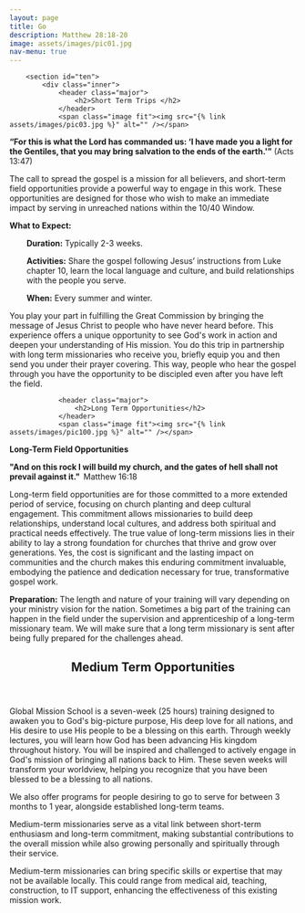 ```yaml
---
layout: page
title: Go
description: Matthew 28:18-20
image: assets/images/pic01.jpg
nav-menu: true
---
```


<div id="main" class="alt">

        <section id="ten">
            <div class="inner">
                <header class="major">
                    <h2>Short Term Trips </h2>
                </header>
                <span class="image fit"><img src="{% link assets/images/pic03.jpg %}" alt="" /></span>
<p><strong>&ldquo;For this is what the Lord has commanded us: &lsquo;I have made you a light for the Gentiles, that you may bring salvation to the ends of the earth.'&rdquo;</strong> (Acts 13:47)</p>
<p>The call to spread the gospel is a mission for all believers, and short-term field opportunities provide a powerful way to engage in this work. These opportunities are designed for those who wish to make an immediate impact by serving in unreached nations within the 10/40 Window.</p>
<p><strong>What to Expect:</strong></p>
<p style="padding-left: 30px;"><strong>Duration:</strong> Typically 2-3 weeks.</p>
<p style="padding-left: 30px;"><strong>Activities:</strong> Share the gospel following Jesus&rsquo; instructions from Luke chapter 10, learn the local language and culture, and build relationships with the people you serve.</p>
<p style="padding-left: 30px;"><strong>When:</strong> Every summer and winter.</p>
<p>You play your part in fulfilling the Great Commission by bringing the message of Jesus Christ to people who have never heard before. This experience offers a unique opportunity to see God's work in action and deepen your understanding of His mission. You do this trip in partnership with long term missionaries who receive you, briefly equip you and then send you under their prayer covering. This way, people who hear the gospel through you have the opportunity to be discipled even after you have left the field.</p>
				<!-- 
                <ul class="actions">
                    <li><a href="/pages/gms.html" class="button next">Register</a></li>
                </ul>
				-->
				
				<header class="major">
                    <h2>Long Term Opportunities</h2>
                </header>
                <span class="image fit"><img src="{% link assets/images/pic100.jpg %}" alt="" /></span>
               
<p><strong>Long-Term Field Opportunities</strong></p>
<p><strong>"And on this rock I will build my church, and the gates of hell shall not prevail against it."&nbsp; </strong>Matthew 16:18</p>
<p>Long-term field opportunities are for those committed to a more extended period of service, focusing on church planting and deep cultural engagement. This commitment allows missionaries to build deep relationships, understand local cultures, and address both spiritual and practical needs effectively. The true value of long-term missions lies in their ability to lay a strong foundation for churches that thrive and grow over generations. Yes, the cost is significant and the lasting impact on communities and the church makes this enduring commitment invaluable, embodying the patience and dedication necessary for true, transformative gospel work.</p>
<p><strong>Preparation:</strong> The length and nature of your training will vary depending on your ministry vision for the nation. Sometimes a big part of the training can happen in the field under the supervision and apprenticeship of a long-term missionary team. We will make sure that a long term missionary is sent after being fully prepared for the challenges ahead.</p>
				<!-- 
                <ul class="actions">
                    <li><a href="/pages/gms.html" class="button next">Register</a></li>
                </ul>
				-->
				<header class="major">
                    <h2>Medium Term Opportunities</h2>
                </header>
				<p><span class="image left"><img src="{% link assets/images/gms.jpg %}" alt="" /></span>Global Mission School is a seven-week (25 hours) training designed to awaken you to God's big-picture purpose, His deep love for all nations, and His desire to use His people to be a blessing on this earth. Through weekly lectures, you will learn how God has been advancing His kingdom throughout history. You will be inspired and challenged to actively engage in God's mission of bringing all nations back to Him. These seven weeks will transform your worldview, helping you recognize that you have been blessed to be a blessing to all nations.</p>
				<p>We also offer programs for people desiring to go to serve for between 3 months to 1 year, alongside established long-term teams.</p>
<p>Medium-term missionaries serve as a vital link between short-term enthusiasm and long-term commitment, making substantial contributions to the overall mission while also growing personally and spiritually through their service.</p>
<p>Medium-term missionaries can bring specific skills or expertise that may not be available locally. This could range from medical aid, teaching, construction, to IT support, enhancing the effectiveness of this existing mission work.</p>
            </div>
        </section>

</div>